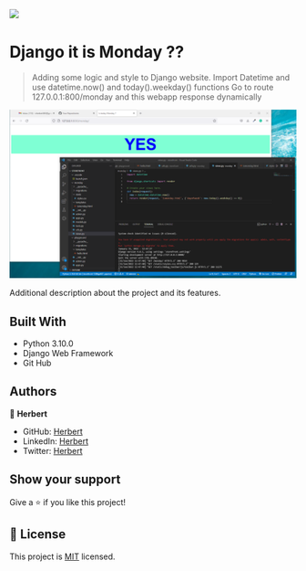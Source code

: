 ![](https://img.shields.io/badge/Microverse-blueviolet)

# Django it is Monday ??

> Adding some logic and style to Django website. 
> Import Datetime and use datetime.now() and today().weekday() functions
> Go to route 127.0.0.1:800/monday and this webapp response dynamically 

![screenshot](./app_screenshot.png)

Additional description about the project and its features.

## Built With

- Python 3.10.0
- Django Web Framework
- Git Hub


## Authors

👤 **Herbert**

- GitHub: [Herbert](https://github.com/herokudev)
- LinkedIn: [Herbert](https://www.linkedin.com/in/herbert-orellana)
- Twitter: [Herbert](https://twitter.com/HerbertOrellan4)

## Show your support

Give a ⭐️ if you like this project!


## 📝 License

This project is [MIT](./MIT.md) licensed.
